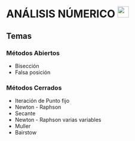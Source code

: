 <h1> ANÁLISIS NÚMERICO
  <img src="https://upload.wikimedia.org/wikipedia/commons/thumb/b/b8/Fortran_logo.svg/1200px-Fortran_logo.svg.png" width="30px">
 </h1>

## Temas

### Métodos Abiertos
<ul>
  <li>Bisección</li>
  <li>Falsa posición</li>
</ul>
  
### Métodos Cerrados
<ul>
  <li>Iteración de Punto fijo</li>
  <li>Newton - Raphson</li>
  <li>Secante</li>
  <li>Newton - Raphson varias variables</li>
  <li>Muller</li>
  <li>Bairstow</li>
</ul>
